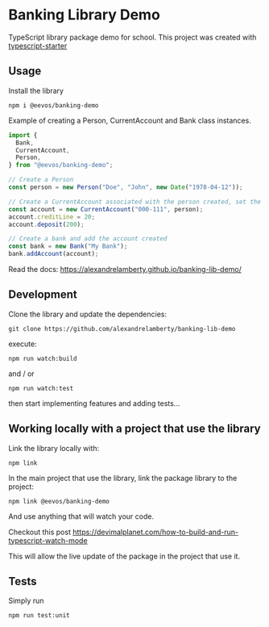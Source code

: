 # Banking Library Demo

TypeScript library package demo for school. This project was created with [typescript-starter](https://github.com/bitjson/typescript-starter)

## Usage

Install the library

```shell
npm i @eevos/banking-demo
```

Example of creating a Person, CurrentAccount and Bank class instances.

```ts
import {
  Bank,
  CurrentAccount,
  Person,
} from "@eevos/banking-demo";

// Create a Person
const person = new Person("Doe", "John", new Date("1978-04-12"));

// Create a CurrentAccount associated with the person created, set the credit line and make a deposit
const account = new CurrentAccount("000-111", person);
account.creditLine = 20;
account.deposit(200);

// Create a bank and add the account created
const bank = new Bank("My Bank");
bank.addAccount(account);
```

Read the docs: <https://alexandrelamberty.github.io/banking-lib-demo/>

## Development

Clone the library and update the dependencies:

```shell
git clone https://github.com/alexandrelamberty/banking-lib-demo 
```

execute:

```shell
npm run watch:build 
```

and / or

```shell
npm run watch:test 
```

then start implementing features and adding tests...

## Working locally with a project that use the library

Link the library locally with:

```shell
npm link
```

In the main project that use the library, link the package library to the project:

```shell
npm link @eevos/banking-demo
```

And use anything that will watch your code.

Checkout this post <https://devimalplanet.com/how-to-build-and-run-typescript-watch-mode>

This will allow the live update of the package in the project that use it.

## Tests

Simply run

```shell
npm run test:unit
```
